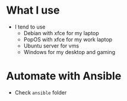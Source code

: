 # What I use

- I tend to use
    - Debian with xfce for my laptop
    - PopOS with xfce for my work laptop
    - Ubuntu server for vms
    - Windows for my desktop and gaming

# Automate with Ansible

- Check `ansible` folder
